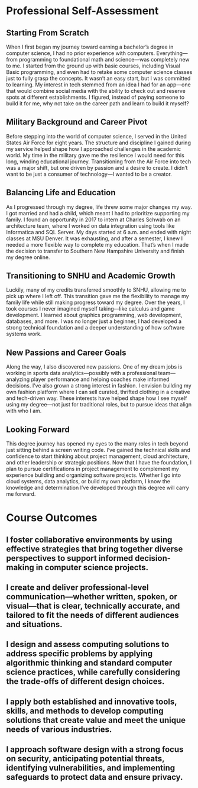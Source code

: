 # Professional Self-Assessment
## Starting From Scratch
When I first began my journey toward earning a bachelor’s degree in computer science, I had no prior experience with computers. Everything—from programming to foundational math and science—was completely new to me. I started from the ground up with basic courses, including Visual Basic programming, and even had to retake some computer science classes just to fully grasp the concepts. It wasn’t an easy start, but I was committed to learning. My interest in tech stemmed from an idea I had for an app—one that would combine social media with the ability to check out and reserve spots at different establishments. I figured, instead of paying someone to build it for me, why not take on the career path and learn to build it myself?
## Military Background and Career Pivot
Before stepping into the world of computer science, I served in the United States Air Force for eight years. The structure and discipline I gained during my service helped shape how I approached challenges in the academic world. My time in the military gave me the resilience I would need for this long, winding educational journey. Transitioning from the Air Force into tech was a major shift, but one driven by passion and a desire to create. I didn’t want to be just a consumer of technology—I wanted to be a creator.
## Balancing Life and Education
As I progressed through my degree, life threw some major changes my way. I got married and had a child, which meant I had to prioritize supporting my family. I found an opportunity in 2017 to intern at Charles Schwab on an architecture team, where I worked on data integration using tools like Informatica and SQL Server. My days started at 6 a.m. and ended with night classes at MSU Denver. It was exhausting, and after a semester, I knew I needed a more flexible way to complete my education. That’s when I made the decision to transfer to Southern New Hampshire University and finish my degree online.
## Transitioning to SNHU and Academic Growth
Luckily, many of my credits transferred smoothly to SNHU, allowing me to pick up where I left off. This transition gave me the flexibility to manage my family life while still making progress toward my degree. Over the years, I took courses I never imagined myself taking—like calculus and game development. I learned about graphics programming, web development, databases, and more. I was no longer just a beginner, I had developed a strong technical foundation and a deeper understanding of how software systems work.
## New Passions and Career Goals
Along the way, I also discovered new passions. One of my dream jobs is working in sports data analytics—possibly with a professional team—analyzing player performance and helping coaches make informed decisions. I’ve also grown a strong interest in fashion. I envision building my own fashion platform where I can sell curated, thrifted clothing in a creative and tech-driven way. These interests have helped shape how I see myself using my degree—not just for traditional roles, but to pursue ideas that align with who I am.
## Looking Forward
This degree journey has opened my eyes to the many roles in tech beyond just sitting behind a screen writing code. I’ve gained the technical skills and confidence to start thinking about project management, cloud architecture, and other leadership or strategic positions. Now that I have the foundation, I plan to pursue certifications in project management to complement my experience building and organizing software projects. Whether I go into cloud systems, data analytics, or build my own platform, I know the knowledge and determination I’ve developed through this degree will carry me forward.
# Course Outcomes
## I foster collaborative environments by using effective strategies that bring together diverse perspectives to support informed decision-making in computer science projects.
## I create and deliver professional-level communication—whether written, spoken, or visual—that is clear, technically accurate, and tailored to fit the needs of different audiences and situations.
## I design and assess computing solutions to address specific problems by applying algorithmic thinking and standard computer science practices, while carefully considering the trade-offs of different design choices.
## I apply both established and innovative tools, skills, and methods to develop computing solutions that create value and meet the unique needs of various industries.
## I approach software design with a strong focus on security, anticipating potential threats, identifying vulnerabilities, and implementing safeguards to protect data and ensure privacy.

